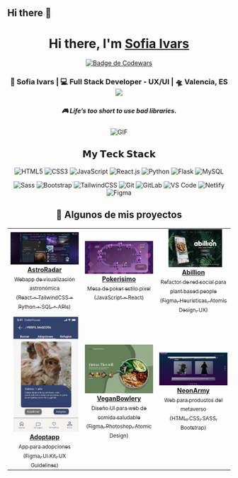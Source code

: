 ## Hi there 👋
<!--
**Sofiaivars/Sofiaivars** is a ✨ _special_ ✨ repository because its `README.md` (this file) appears on your GitHub profile.

Here are some ideas to get you started:

- 🔭 I’m currently working on ...
- 🌱 I’m currently learning ...
- 👯 I’m looking to collaborate on ...
- 🤔 I’m looking for help with ...
- 💬 Ask me about ...
- 📫 How to reach me: ...
- 😄 Pronouns: ...
- ⚡ Fun fact: ...
-->



<div align="center">
   <h1>Hi there, I'm <a href="https://hemant.codes">Sofia Ivars</a>  </h1>
      
[![Badge de Codewars](https://www.codewars.com/users/Sofiaivars/badges/large?theme=dark)](https://www.codewars.com/users/Sofiaivars)

 

<div align="center">
<h3> 👾 Sofia Ivars  | 💻 Full Stack Developer - UX/UI | 🛸 Valencia, ES 
  <img src="https://media.giphy.com/media/WUlplcMpOCEmTGBtBW/giphy.gif" height="40">
</h3>

</div>

 <h5 align="center">
   <i>🎮 Life’s too short to use bad libraries.
</i>
  </h5>
  

<img align="center" height="210px" width="390px" alt="GIF" src="https://media.giphy.com/media/susVmXQlij43HTsC8e/giphy.gif?cid=ecf05e47ve332i4x7b6q9xy4hzz7wz0be2723yyejr6fkk4m&ep=v1_gifs_search&rid=giphy.gif&ct=g" />


## 𝗠𝘆 𝗧𝗲𝗰𝗸 𝗦𝘁𝗮𝗰𝗸

![HTML5](https://img.shields.io/badge/-HTML5-%23E44D27?style=flat-square&logo=html5&logoColor=ffffff)
![CSS3](https://img.shields.io/badge/-CSS3-%231572B6?style=flat-square&logo=css3)
![JavaScript](https://img.shields.io/badge/-JavaScript-%23F7DF1C?style=flat-square&logo=javascript&logoColor=000000&labelColor=%23F7DF1C&color=%23FFCE5A)
![React.js](https://img.shields.io/badge/-React.js-%23282C34?style=flat-square&logo=react)
![Python](https://img.shields.io/badge/-Python-%233776AB?style=flat-square&logo=python&logoColor=ffffff)
![Flask](https://img.shields.io/badge/-Flask-%23000?style=flat-square&logo=flask&logoColor=ffffff)
![MySQL](https://img.shields.io/badge/-MySQL-%23007ACC?style=flat-square&logo=mysql&logoColor=ffffff)


![Sass](https://img.shields.io/badge/-Sass-%23CC6699?style=flat-square&logo=sass&logoColor=ffffff)
![Bootstrap](https://img.shields.io/badge/-Bootstrap-%23563D7C?style=flat-square&logo=bootstrap&logoColor=ffffff)
![TailwindCSS](https://img.shields.io/badge/-TailwindCSS-%231a202c?style=flat-square&logo=tailwind-css)
![Git](https://img.shields.io/badge/-Git-%23F05032?style=flat-square&logo=git&logoColor=%23ffffff)
![GitLab](https://img.shields.io/badge/-GitLab-FCA121?style=flat-square&logo=gitlab)
![VS Code](https://img.shields.io/badge/-VSCode-%23007ACC?style=flat-square&logo=visual-studio-code)
![Netlify](https://img.shields.io/badge/-Netlify-%2300C7B7?style=flat-square&logo=netlify&logoColor=ffffff)
![Figma](https://img.shields.io/badge/-Figma-%23F24E1E?style=flat-square&logo=figma&logoColor=ffffff)


<h2 align="center">🚀 Algunos de mis proyectos</h2>

<table align="center">
  <tr>
    <td align="center">
      <a href="https://astroradar.netlify.app/" target="_blank">
        <img src="https://raw.githubusercontent.com/Sofiaivars/Sofiaivars/main/assets/astroradar.png" alt="AstroRadar" width="200"/><br />
        <strong>AstroRadar</strong><br />
        <sub>Webapp de visualización astronómica<br />(React + TailwindCSS + Python + SQL + APIs)</sub>
      </a>
    </td>
    <td align="center">
      <a href="https://pokerisimo.netlify.app/" target="_blank">
        <img src="https://raw.githubusercontent.com/Sofiaivars/Sofiaivars/main/assets/Pokerisimo.png" alt="Pokerisimo" width="200"/><br />
        <strong>Pokerisimo</strong><br />
        <sub>Mesa de poker estilo pixel<br />(JavaScript + React)</sub>
      </a>
    </td>
    <td align="center">
      <a href="https://www.figma.com/proto/BuFjBEDCc4c2jUVZWhBt2Q/PROYECTO-FINAL_IVARS?page-id=0%3A1&node-id=6-12&starting-point-node-id=6%3A12&t=HCoyE3T2Ojo8SSkV-1" target="_blank">
        <img src="https://raw.githubusercontent.com/Sofiaivars/Sofiaivars/main/assets/Abillion.png" alt="Abillion" width="200"/><br />
        <strong>Abillion</strong><br />
        <sub>Refactor de red social para plant based people<br />(Figma, Heurísticas, Atomic Design, UX)</sub>
      </a>
    </td>
  </tr>
  <tr>
    <td align="center">
      <a href="https://www.figma.com/proto/uyCXA8N1uBcnSHZo9EozXH/Adoptapp_UXUI?page-id=0%3A1&node-id=526-23546&starting-point-node-id=526%3A23546&scaling=scale-down&content-scaling=fixed&show-proto-sidebar=1&t=0sqyngxOdb46dQpL-1" target="_blank">
        <img src="https://raw.githubusercontent.com/Sofiaivars/Sofiaivars/main/assets/adoptapp-roedor.png" alt="Adoptapp" width="200"/><br />
        <strong>Adoptapp</strong><br />
        <sub>App para adopciones<br />(Figma, UI Kit, UX Guidelines)</sub>
      </a>
    </td>
    <td align="center">
      <a href="https://www.figma.com/proto/Zdu343N8K8yhXXGmxAO820/Untitled?page-id=0%3A1&node-id=33-247&p=f&viewport=468%2C602%2C0.1&t=Q68CjW4jW8A4RvbP-1&scaling=min-zoom&content-scaling=fixed" target="_blank">
        <img src="https://raw.githubusercontent.com/Sofiaivars/Sofiaivars/main/assets/veganbowlery.png" alt="VeganBowlery" width="200"/><br />
        <strong>VeganBowlery</strong><br />
        <sub>Diseño UI para web de comida saludable<br />(Figma, Photoshop, Atomic Design)</sub>
      </a>
    </td>
    <td align="center">
      <a href="https://neonarmy.netlify.app/" target="_blank">
        <img src="https://raw.githubusercontent.com/Sofiaivars/Sofiaivars/main/assets/neonarmy.png" alt="NeonArmy" width="200"/><br />
        <strong>NeonArmy</strong><br />
        <sub>Web para productos del metaverso<br />(HTML, CSS, SASS, Bootstrap)</sub>
      </a>
    </td>
  </tr>
</table>


